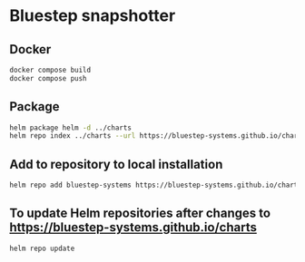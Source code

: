 # Bluestep snapshotter

## Docker
```bash
docker compose build
docker compose push
```

## Package
```bash
helm package helm -d ../charts
helm repo index ../charts --url https://bluestep-systems.github.io/charts/
```
## Add to repository to local installation
```bash
helm repo add bluestep-systems https://bluestep-systems.github.io/charts
```

## To update Helm repositories after changes to https://bluestep-systems.github.io/charts
```bash
helm repo update
```
